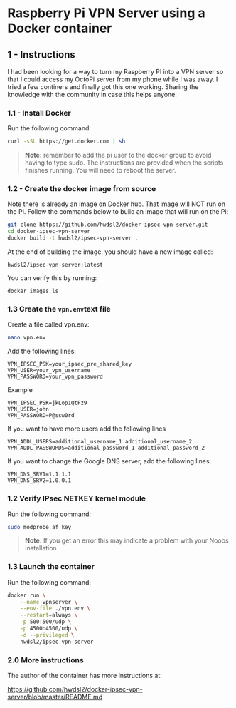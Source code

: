# Raspberry Pi VPN Server using a Docker container

## 1 - Instructions

I had been looking for a way to turn my Raspberry PI into a VPN server so that I could access my OctoPi server from my phone while I was away. I tried a few continers and finally got this one working. Sharing the knowledge with the community in case this helps anyone.

### 1.1 - Install Docker

Run the following command:

```bash
curl -sSL https://get.docker.com | sh
```
> **Note:** remember to add the pi user to the docker group to avoid having to type sudo. The instructions are provided when the scripts finishes running. You will need to reboot the server.

### 1.2 - Create the docker image from source

Note there is already an image on Docker hub. That image will NOT run on the Pi. Follow the commands below to build an image that will run on the Pi:

```bash
git clone https://github.com/hwdsl2/docker-ipsec-vpn-server.git
cd docker-ipsec-vpn-server
docker build -t hwdsl2/ipsec-vpn-server .
```
At the end of building the image, you should have a new image called:

```text
hwdsl2/ipsec-vpn-server:latest 
```

You can verify this by running:

```bas
docker images ls
```

### 1.3 Create the ```vpn.env```text file

Create a file called vpn.env:

```bash
nano vpn.env
```

 Add the following lines:

```text
VPN_IPSEC_PSK=your_ipsec_pre_shared_key
VPN_USER=your_vpn_username
VPN_PASSWORD=your_vpn_password
```

Example

```text
VPN_IPSEC_PSK=jkLop1QtFz9
VPN_USER=john
VPN_PASSWORD=P@ssw0rd
```

If you want to have more users add the following lines

```text
VPN_ADDL_USERS=additional_username_1 additional_username_2
VPN_ADDL_PASSWORDS=additional_password_1 additional_password_2
```

If you want to change the Google DNS server, add the following lines:

```text
VPN_DNS_SRV1=1.1.1.1
VPN_DNS_SRV2=1.0.0.1
```

### 1.2 Verify IPsec NETKEY kernel module

Run the following command:

```bash
sudo modprobe af_key
```

> **Note:** If you get an error this may indicate a problem with your Noobs installation

### 1.3 Launch the container

Run the following command:

```bash
docker run \
    --name vpnserver \
    --env-file ./vpn.env \
    --restart=always \
    -p 500:500/udp \
    -p 4500:4500/udp \
    -d --privileged \
    hwdsl2/ipsec-vpn-server
```

### 2.0 More instructions

The author of the container has more instructions at:

https://github.com/hwdsl2/docker-ipsec-vpn-server/blob/master/README.md


